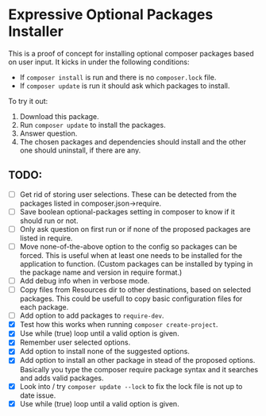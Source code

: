 # Expressive Optional Packages Installer

This is a proof of concept for installing optional composer packages based on user input. It kicks in under the following conditions:

- If ``composer install`` is run and there is no ``composer.lock`` file.
- If ``composer update`` is run it should ask which packages to install.

To try it out:

1. Download this package.
2. Run ``composer update`` to install the packages.
3. Answer question.
4. The chosen packages and dependencies should install and the other one should uninstall, if there are any.

## TODO:

- [ ] Get rid of storing user selections. These can be detected from the packages listed in composer.json->require.
- [ ] Save boolean optional-packages setting in composer to know if it should run or not.
- [ ] Only ask question on first run or if none of the proposed packages are listed in require.
- [ ] Move none-of-the-above option to the config so packages can be forced. This is useful when at least one needs to be installed for the application to function. (Custom packages can be installed by typing in the package name and version in require format.)
- [ ] Add debug info when in verbose mode.
- [ ] Copy files from Resources dir to other destinations, based on selected packages. This could be usefull to copy basic configuration files for each package.
- [ ] Add option to add packages to ``require-dev``.
- [x] Test how this works when running ``composer create-project``.
- [x] Use while (true) loop until a valid option is given.
- [x] Remember user selected options.
- [x] Add option to install none of the suggested options.
- [x] Add option to install an other package in stead of the proposed options. Basically you type the composer require package syntax and it searches and adds valid packages.
- [x] Look into / try ``composer update --lock`` to fix the lock file is not up to date issue.
- [x] Use while (true) loop until a valid option is given.
